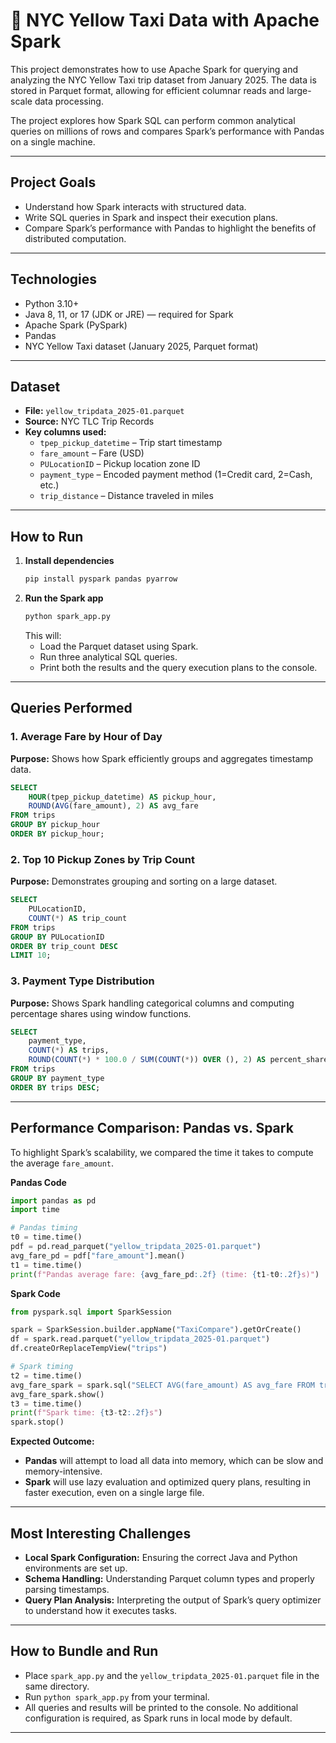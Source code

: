 # 🚕 NYC Yellow Taxi Data with Apache Spark

This project demonstrates how to use Apache Spark for querying and analyzing the NYC Yellow Taxi trip dataset from January 2025. The data is stored in Parquet format, allowing for efficient columnar reads and large-scale data processing.

The project explores how Spark SQL can perform common analytical queries on millions of rows and compares Spark’s performance with Pandas on a single machine.

-----

##  Project Goals

  * Understand how Spark interacts with structured data.
  * Write SQL queries in Spark and inspect their execution plans.
  * Compare Spark’s performance with Pandas to highlight the benefits of distributed computation.

-----

##  Technologies

  * Python 3.10+
  * Java 8, 11, or 17 (JDK or JRE) — required for Spark
  * Apache Spark (PySpark)
  * Pandas
  * NYC Yellow Taxi dataset (January 2025, Parquet format)

-----

## Dataset

  * **File:** `yellow_tripdata_2025-01.parquet`
  * **Source:** NYC TLC Trip Records
  * **Key columns used:**
      * `tpep_pickup_datetime` – Trip start timestamp
      * `fare_amount` – Fare (USD)
      * `PULocationID` – Pickup location zone ID
      * `payment_type` – Encoded payment method (1=Credit card, 2=Cash, etc.)
      * `trip_distance` – Distance traveled in miles

-----

## How to Run

1.  **Install dependencies**
    ```bash
    pip install pyspark pandas pyarrow
    ```
2.  **Run the Spark app**
    ```bash
    python spark_app.py
    ```
    This will:
      * Load the Parquet dataset using Spark.
      * Run three analytical SQL queries.
      * Print both the results and the query execution plans to the console.

-----

## Queries Performed

### 1. Average Fare by Hour of Day

**Purpose:** Shows how Spark efficiently groups and aggregates timestamp data.

```sql
SELECT
    HOUR(tpep_pickup_datetime) AS pickup_hour,
    ROUND(AVG(fare_amount), 2) AS avg_fare
FROM trips
GROUP BY pickup_hour
ORDER BY pickup_hour;
```

### 2. Top 10 Pickup Zones by Trip Count

**Purpose:** Demonstrates grouping and sorting on a large dataset.

```sql
SELECT
    PULocationID,
    COUNT(*) AS trip_count
FROM trips
GROUP BY PULocationID
ORDER BY trip_count DESC
LIMIT 10;
```

### 3. Payment Type Distribution

**Purpose:** Shows Spark handling categorical columns and computing percentage shares using window functions.

```sql
SELECT
    payment_type,
    COUNT(*) AS trips,
    ROUND(COUNT(*) * 100.0 / SUM(COUNT(*)) OVER (), 2) AS percent_share
FROM trips
GROUP BY payment_type
ORDER BY trips DESC;
```

-----

## Performance Comparison: Pandas vs. Spark 

To highlight Spark’s scalability, we compared the time it takes to compute the average `fare_amount`.

**Pandas Code**

```python
import pandas as pd
import time

# Pandas timing
t0 = time.time()
pdf = pd.read_parquet("yellow_tripdata_2025-01.parquet")
avg_fare_pd = pdf["fare_amount"].mean()
t1 = time.time()
print(f"Pandas average fare: {avg_fare_pd:.2f} (time: {t1-t0:.2f}s)")
```

**Spark Code**

```python
from pyspark.sql import SparkSession

spark = SparkSession.builder.appName("TaxiCompare").getOrCreate()
df = spark.read.parquet("yellow_tripdata_2025-01.parquet")
df.createOrReplaceTempView("trips")

# Spark timing
t2 = time.time()
avg_fare_spark = spark.sql("SELECT AVG(fare_amount) AS avg_fare FROM trips")
avg_fare_spark.show()
t3 = time.time()
print(f"Spark time: {t3-t2:.2f}s")
spark.stop()
```

**Expected Outcome:**

  * **Pandas** will attempt to load all data into memory, which can be slow and memory-intensive.
  * **Spark** will use lazy evaluation and optimized query plans, resulting in faster execution, even on a single large file.

-----

## Most Interesting Challenges

  * **Local Spark Configuration:** Ensuring the correct Java and Python environments are set up.
  * **Schema Handling:** Understanding Parquet column types and properly parsing timestamps.
  * **Query Plan Analysis:** Interpreting the output of Spark’s query optimizer to understand how it executes tasks.

-----

## How to Bundle and Run

  * Place `spark_app.py` and the `yellow_tripdata_2025-01.parquet` file in the same directory.
  * Run `python spark_app.py` from your terminal.
  * All queries and results will be printed to the console. No additional configuration is required, as Spark runs in local mode by default.

-----
